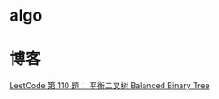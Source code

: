 # algo


# 博客


[LeetCode 第 110 题： 平衡二叉树 Balanced Binary Tree](https://segmentfault.com/a/1190000023534433)